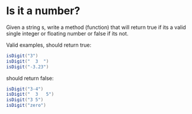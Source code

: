 # Is it a number?

Given a string s, write a method (function) that will return true if its a valid single integer or floating number or false if its not.

Valid examples, should return true:

```java
isDigit("3")
isDigit("  3  ")
isDigit("-3.23")
```

should return false:

```java
isDigit("3-4")
isDigit("  3   5")
isDigit("3 5")
isDigit("zero")
```
